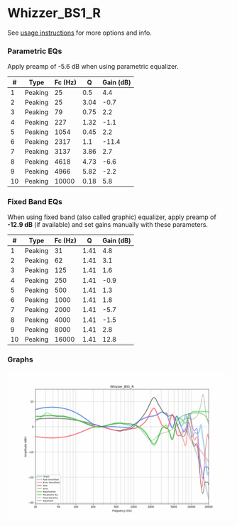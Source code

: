 # Whizzer_BS1_R
See [usage instructions](https://github.com/jaakkopasanen/AutoEq#usage) for more options and info.

### Parametric EQs
Apply preamp of -5.6 dB when using parametric equalizer.

|   # | Type    |   Fc (Hz) |    Q |   Gain (dB) |
|-----|---------|-----------|------|-------------|
|   1 | Peaking |        25 | 0.5  |         4.4 |
|   2 | Peaking |        25 | 3.04 |        -0.7 |
|   3 | Peaking |        79 | 0.75 |         2.2 |
|   4 | Peaking |       227 | 1.32 |        -1.1 |
|   5 | Peaking |      1054 | 0.45 |         2.2 |
|   6 | Peaking |      2317 | 1.1  |       -11.4 |
|   7 | Peaking |      3137 | 3.86 |         2.7 |
|   8 | Peaking |      4618 | 4.73 |        -6.6 |
|   9 | Peaking |      4966 | 5.82 |        -2.2 |
|  10 | Peaking |     10000 | 0.18 |         5.8 |

### Fixed Band EQs
When using fixed band (also called graphic) equalizer, apply preamp of **-12.9 dB** (if available) and set gains manually with these parameters.

|   # | Type    |   Fc (Hz) |    Q |   Gain (dB) |
|-----|---------|-----------|------|-------------|
|   1 | Peaking |        31 | 1.41 |         4.8 |
|   2 | Peaking |        62 | 1.41 |         3.1 |
|   3 | Peaking |       125 | 1.41 |         1.6 |
|   4 | Peaking |       250 | 1.41 |        -0.9 |
|   5 | Peaking |       500 | 1.41 |         1.3 |
|   6 | Peaking |      1000 | 1.41 |         1.8 |
|   7 | Peaking |      2000 | 1.41 |        -5.7 |
|   8 | Peaking |      4000 | 1.41 |        -1.5 |
|   9 | Peaking |      8000 | 1.41 |         2.8 |
|  10 | Peaking |     16000 | 1.41 |        12.8 |

### Graphs
![](./Whizzer_BS1_R.png)
